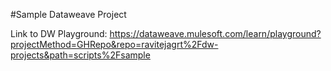 #Sample Dataweave Project

Link to DW Playground: https://dataweave.mulesoft.com/learn/playground?projectMethod=GHRepo&repo=ravitejagrt%2Fdw-projects&path=scripts%2Fsample

